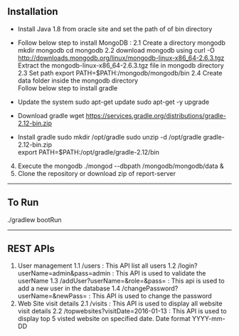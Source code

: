 ## Installation

 - Install Java 1.8 from oracle site and set the path of of bin directory
 - Follow below step to install MongoDB :
   2.1 Create a directory mongodb
	 	   mkdir mongodb
		   cd mongodb
	 2.2 download mongodb using
	     curl -O http://downloads.mongodb.org/linux/mongodb-linux-x86_64-2.6.3.tgz
			 Extract the mongodb-linux-x86_64-2.6.3.tgz file in mongodb directory
	 2.3 Set path
	     export PATH=$PATH:<Your Home path>/mongodb/mongodb/bin
	 2.4 Create data folder inside the mongodb directory	 		 		 
 Follow below step to install gradle
	  
 - Update the system
	    sudo apt-get update
    	sudo apt-get -y upgrade
 - Download gradle
	   wget https://services.gradle.org/distributions/gradle-2.12-bin.zip
 - Install gradle
	     sudo mkdir /opt/gradle
	     sudo unzip -d /opt/gradle gradle-2.12-bin.zip		 
		 export PATH=$PATH:/opt/gradle/gradle-2.12/bin
4. Execute the mongodb
   ./mongod --dbpath <Home PATH>/mongodb/mongodb/data &
5. Clone the repository or download zip of report-server	 


----------


## To Run

./gradlew bootRun


----------


## REST APIs
1. User management
   1.1 /users : This API list all users
	 1.2 /login?userName=admin&pass=admin : This API is used to validate the userName
	 1.3 /addUser?userName=<username>&role=<role-name>&pass=<password> : This api is used to add a new user in the database
	 1.4 /changePassword?userName=<username>&newPass=<NewPass> : This API is used to change the password
2. Web Site visit details
   2.1 /visits : This API is used to display all website visit details
	 2.2 /topwebsites?visitDate=2016-01-13 : This API is used to display top 5 visted website on specified date. Date format YYYY-mm-DD